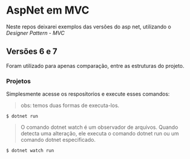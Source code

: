 # AspNet em MVC
Neste repos deixarei exemplos das versões do asp net, utilizando o *Designer Pattern - MVC*

## Versões 6 e 7
Foram utilizado para apenas comparação, entre as estruturas do projeto.

### Projetos
Simplesmente acesse os respositorios e execute esses comandos:

> obs: temos duas formas de executa-los.

```
$ dotnet run
```

> O comando dotnet watch é um observador de arquivos. Quando detecta uma alteração, ele executa o comando dotnet run ou um comando dotnet especificado.
```
$ dotnet watch run
```